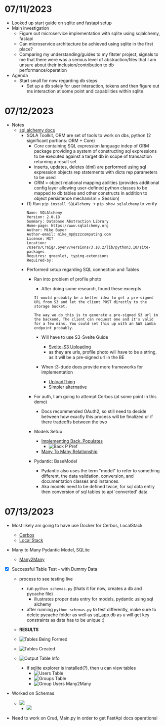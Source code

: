 # 07/11/2023
- Looked up start guide on sqlite and fastapi setup
- Main investigation
    - Figure out microservice implementation with sqlite using sqlalchemy, fastapi
    - Can microservice architecture be achieved using sqlite in the first place?
    - Comparing my understanding/guides to my fitster project, signals to me that there were was a serious level of abstraction/files that I am unsure about their inclusion/contribution to db performance/operation
- Agenda
    - Start small for now regarding db steps
        - Set up a db solely for user interaction, tokens and then figure out ms interaction at some point and capabilities within sqlite

# 07/12/2023
- Notes
    - [sql alchemy docs](https://docs.sqlalchemy.org/en/20/intro.html)
        - SQLA Toolkit, ORM are set of tools to work on dbs, python (2 significant portions: ORM + Core)
            - Core containing SQL expression language indep of ORM package providing a system of constructing sql expressions to be executed against a target db in scope of transaction returning a result set
            - inserts, updates, deletes (dml) are performed using sql expression objects rep statements with dicts rep parameters to be used
            - ORM = object relational mapping abilities (provides additional config layer allowing user-defined python classes to be mapped to db tables and other constructs in addition to object persistence mechanism = Session)
        - (1) Ran  `pip install SQLAlchemy` -> `pip show sqlalchemy` to verify
            ```
            Name: SQLAlchemy
            Version: 2.0.18
            Summary: Database Abstraction Library
            Home-page: https://www.sqlalchemy.org
            Author: Mike Bayer
            Author-email: mike_mp@zzzcomputing.com
            License: MIT
            Location: /Users/Craig/.pyenv/versions/3.10.2/lib/python3.10/site-packages
            Requires: greenlet, typing-extensions
            Required-by:
            ```
        - Performed setup regarding SQL connection and Tables
            - Ran into problem of profile photo
                * After doing some research, found these excerpts
                ```
                It would probably be a better idea to get a pre-signed URL from S3 and let the client POST directly to the storage bucket.

                The way we do this is to generate a pre-signed S3 url in the backend. The client can request one and it's valid for a few mins. You could set this up with an AWS Lamba endpoint probably.
                ```
                - Will have to use S3-Svelte Guide
                    * [Svelte-S3 Uploading](https://rodneylab.com/sveltekit-s3-compatible-storage/)
                    - as they are urls, profile photo will have to be a string, as it will be a pre-signed url in the BE

                - When t3-dude does provide more frameworks for implementation
                    - [UploadThing](https://docs.uploadthing.com/solid)
                    - Simpler alternative

            - For auth, I am going to attempt Cerbos (at some point in this demo)
                - Docs recommended OAuth2, so still need to decide between how exactly this process will be finalized or if there tradeoffs between the two

            - Models Setup
                - [Implementing Back_Populates](https://stackoverflow.com/questions/39869793/when-do-i-need-to-use-sqlalchemy-back-populates)
                    - ![Back P Pref](../docs/Images/Preference%20Towards%20Back%20Populates.png)
                - [Many To Many Relationship](https://stackoverflow.com/questions/5756559/how-to-build-many-to-many-relations-using-sqlalchemy-a-good-example)

            - Pydantic: BaseModel
                - Pydantic also uses the term "model" to refer to something different, the data validation, conversion, and documentation classes and instances.
                - Aka models need to be defined twice, for sql data entry then conversion of sql tables to api 'converted' data

# 07/13/2023
- Most likely am going to have use Docker for Cerbos, LocalStack
    - [Cerbos](https://github.com/cerbos/python-sqlalchemy-cerbos/tree/main)
    - [Local Stack](https://github.com/localstack/localstack#example)

- Many to Many Pydantic Model, SQLite
    - [Many2Many](https://www.gormanalysis.com/blog/many-to-many-relationships-in-fastapi/)

- [X] Successful Table Test - with Dummy Data

    - process to see testing live
        - run `python schemas.py` (thats it for now, creates a db and pycache file)
            - illustrates proper data entry for models, pydantic using sql alchemy
        - after running `python schemas.py` to test differently, make sure to delete pycache folder as well as sql_app.db as u will get key constraints as data has to be unique :)

    - __RESULTS__
    - ![Tables Being Formed](../docs/Images/Shows_Formation_Tables.png)
    - ![Tables Created](../docs/Images/Tables_Created_SQLite.png)
    - ![Output Table Info](../docs/Images/Outputting_Table_Info.png)
        - if sqlite explorer is installed(?), then u can view tables
            - ![Users Table](../docs/Images/Users_Table.png)
            - ![Groups Table](../docs/Images/GroupsTable.png)
            - ![Group Users Many2Many](../docs/Images/GroupUsers_Table.png)



- Worked on Schemas
    - ![](../docs/Images/Schema_Work.png)
        - ![](../docs/Images/Return_JSON_via_Schemas.png)

- Need to work on Crud, Main.py in order to get FastApi docs operational
